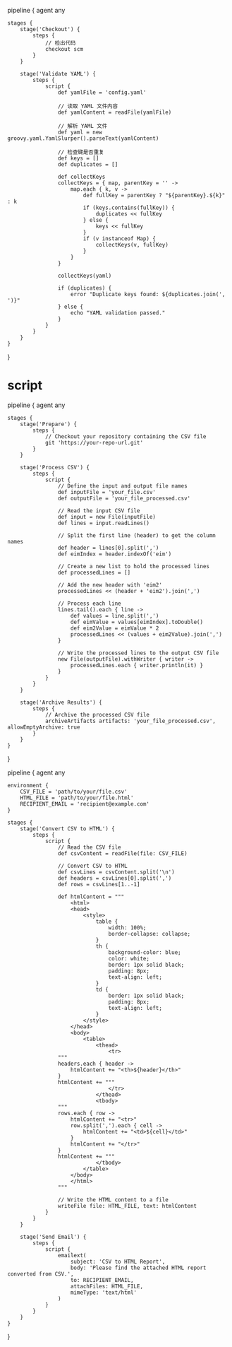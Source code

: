 pipeline {
    agent any

    stages {
        stage('Checkout') {
            steps {
                // 检出代码
                checkout scm
            }
        }
        
        stage('Validate YAML') {
            steps {
                script {
                    def yamlFile = 'config.yaml'
                    
                    // 读取 YAML 文件内容
                    def yamlContent = readFile(yamlFile)
                    
                    // 解析 YAML 文件
                    def yaml = new groovy.yaml.YamlSlurper().parseText(yamlContent)

                    // 检查键是否重复
                    def keys = []
                    def duplicates = []

                    def collectKeys
                    collectKeys = { map, parentKey = '' ->
                        map.each { k, v ->
                            def fullKey = parentKey ? "${parentKey}.${k}" : k
                            if (keys.contains(fullKey)) {
                                duplicates << fullKey
                            } else {
                                keys << fullKey
                            }
                            if (v instanceof Map) {
                                collectKeys(v, fullKey)
                            }
                        }
                    }

                    collectKeys(yaml)

                    if (duplicates) {
                        error "Duplicate keys found: ${duplicates.join(', ')}"
                    } else {
                        echo "YAML validation passed."
                    }
                }
            }
        }
    }
}


# script
pipeline {
    agent any

    stages {
        stage('Prepare') {
            steps {
                // Checkout your repository containing the CSV file
                git 'https://your-repo-url.git'
            }
        }
        
        stage('Process CSV') {
            steps {
                script {
                    // Define the input and output file names
                    def inputFile = 'your_file.csv'
                    def outputFile = 'your_file_processed.csv'
                    
                    // Read the input CSV file
                    def input = new File(inputFile)
                    def lines = input.readLines()
                    
                    // Split the first line (header) to get the column names
                    def header = lines[0].split(',')
                    def eimIndex = header.indexOf('eim')
                    
                    // Create a new list to hold the processed lines
                    def processedLines = []
                    
                    // Add the new header with 'eim2'
                    processedLines << (header + 'eim2').join(',')
                    
                    // Process each line
                    lines.tail().each { line ->
                        def values = line.split(',')
                        def eimValue = values[eimIndex].toDouble()
                        def eim2Value = eimValue * 2
                        processedLines << (values + eim2Value).join(',')
                    }
                    
                    // Write the processed lines to the output CSV file
                    new File(outputFile).withWriter { writer ->
                        processedLines.each { writer.println(it) }
                    }
                }
            }
        }
        
        stage('Archive Results') {
            steps {
                // Archive the processed CSV file
                archiveArtifacts artifacts: 'your_file_processed.csv', allowEmptyArchive: true
            }
        }
    }
}



pipeline {
    agent any

    environment {
        CSV_FILE = 'path/to/your/file.csv'
        HTML_FILE = 'path/to/your/file.html'
        RECIPIENT_EMAIL = 'recipient@example.com'
    }

    stages {
        stage('Convert CSV to HTML') {
            steps {
                script {
                    // Read the CSV file
                    def csvContent = readFile(file: CSV_FILE)

                    // Convert CSV to HTML
                    def csvLines = csvContent.split('\n')
                    def headers = csvLines[0].split(',')
                    def rows = csvLines[1..-1]

                    def htmlContent = """
                        <html>
                        <head>
                            <style>
                                table {
                                    width: 100%;
                                    border-collapse: collapse;
                                }
                                th {
                                    background-color: blue;
                                    color: white;
                                    border: 1px solid black;
                                    padding: 8px;
                                    text-align: left;
                                }
                                td {
                                    border: 1px solid black;
                                    padding: 8px;
                                    text-align: left;
                                }
                            </style>
                        </head>
                        <body>
                            <table>
                                <thead>
                                    <tr>
                    """
                    headers.each { header ->
                        htmlContent += "<th>${header}</th>"
                    }
                    htmlContent += """
                                    </tr>
                                </thead>
                                <tbody>
                    """
                    rows.each { row ->
                        htmlContent += "<tr>"
                        row.split(',').each { cell ->
                            htmlContent += "<td>${cell}</td>"
                        }
                        htmlContent += "</tr>"
                    }
                    htmlContent += """
                                </tbody>
                            </table>
                        </body>
                        </html>
                    """

                    // Write the HTML content to a file
                    writeFile file: HTML_FILE, text: htmlContent
                }
            }
        }

        stage('Send Email') {
            steps {
                script {
                    emailext(
                        subject: 'CSV to HTML Report',
                        body: 'Please find the attached HTML report converted from CSV.',
                        to: RECIPIENT_EMAIL,
                        attachFiles: HTML_FILE,
                        mimeType: 'text/html'
                    )
                }
            }
        }
    }
}
